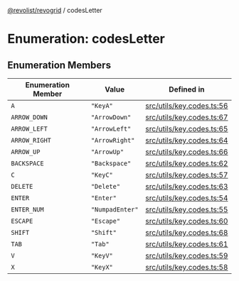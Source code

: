 [@revolist/revogrid](README.md) / codesLetter

# Enumeration: codesLetter

## Enumeration Members

| Enumeration Member | Value | Defined in |
| ------ | ------ | ------ |
| `A` | `"KeyA"` | [src/utils/key.codes.ts:56](https://github.com/revolist/revogrid/blob/e9570f9d5c0f862a9433b930661de46c89a93bd7/src/utils/key.codes.ts#L56) |
| `ARROW_DOWN` | `"ArrowDown"` | [src/utils/key.codes.ts:67](https://github.com/revolist/revogrid/blob/e9570f9d5c0f862a9433b930661de46c89a93bd7/src/utils/key.codes.ts#L67) |
| `ARROW_LEFT` | `"ArrowLeft"` | [src/utils/key.codes.ts:65](https://github.com/revolist/revogrid/blob/e9570f9d5c0f862a9433b930661de46c89a93bd7/src/utils/key.codes.ts#L65) |
| `ARROW_RIGHT` | `"ArrowRight"` | [src/utils/key.codes.ts:64](https://github.com/revolist/revogrid/blob/e9570f9d5c0f862a9433b930661de46c89a93bd7/src/utils/key.codes.ts#L64) |
| `ARROW_UP` | `"ArrowUp"` | [src/utils/key.codes.ts:66](https://github.com/revolist/revogrid/blob/e9570f9d5c0f862a9433b930661de46c89a93bd7/src/utils/key.codes.ts#L66) |
| `BACKSPACE` | `"Backspace"` | [src/utils/key.codes.ts:62](https://github.com/revolist/revogrid/blob/e9570f9d5c0f862a9433b930661de46c89a93bd7/src/utils/key.codes.ts#L62) |
| `C` | `"KeyC"` | [src/utils/key.codes.ts:57](https://github.com/revolist/revogrid/blob/e9570f9d5c0f862a9433b930661de46c89a93bd7/src/utils/key.codes.ts#L57) |
| `DELETE` | `"Delete"` | [src/utils/key.codes.ts:63](https://github.com/revolist/revogrid/blob/e9570f9d5c0f862a9433b930661de46c89a93bd7/src/utils/key.codes.ts#L63) |
| `ENTER` | `"Enter"` | [src/utils/key.codes.ts:54](https://github.com/revolist/revogrid/blob/e9570f9d5c0f862a9433b930661de46c89a93bd7/src/utils/key.codes.ts#L54) |
| `ENTER_NUM` | `"NumpadEnter"` | [src/utils/key.codes.ts:55](https://github.com/revolist/revogrid/blob/e9570f9d5c0f862a9433b930661de46c89a93bd7/src/utils/key.codes.ts#L55) |
| `ESCAPE` | `"Escape"` | [src/utils/key.codes.ts:60](https://github.com/revolist/revogrid/blob/e9570f9d5c0f862a9433b930661de46c89a93bd7/src/utils/key.codes.ts#L60) |
| `SHIFT` | `"Shift"` | [src/utils/key.codes.ts:68](https://github.com/revolist/revogrid/blob/e9570f9d5c0f862a9433b930661de46c89a93bd7/src/utils/key.codes.ts#L68) |
| `TAB` | `"Tab"` | [src/utils/key.codes.ts:61](https://github.com/revolist/revogrid/blob/e9570f9d5c0f862a9433b930661de46c89a93bd7/src/utils/key.codes.ts#L61) |
| `V` | `"KeyV"` | [src/utils/key.codes.ts:59](https://github.com/revolist/revogrid/blob/e9570f9d5c0f862a9433b930661de46c89a93bd7/src/utils/key.codes.ts#L59) |
| `X` | `"KeyX"` | [src/utils/key.codes.ts:58](https://github.com/revolist/revogrid/blob/e9570f9d5c0f862a9433b930661de46c89a93bd7/src/utils/key.codes.ts#L58) |
